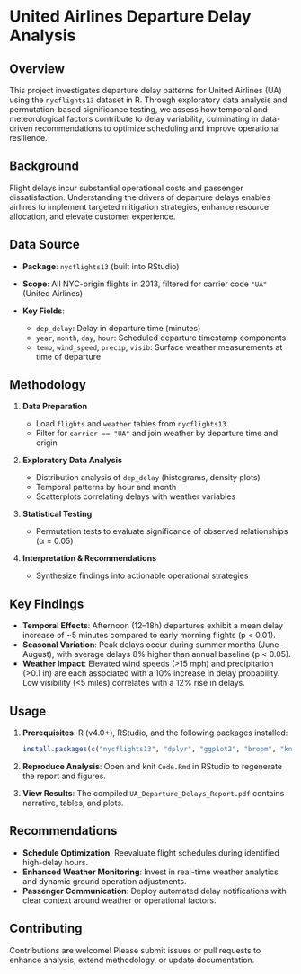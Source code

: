 # United Airlines Departure Delay Analysis

## Overview

This project investigates departure delay patterns for United Airlines (UA) using the `nycflights13` dataset in R. Through exploratory data analysis and permutation-based significance testing, we assess how temporal and meteorological factors contribute to delay variability, culminating in data-driven recommendations to optimize scheduling and improve operational resilience.

## Background

Flight delays incur substantial operational costs and passenger dissatisfaction. Understanding the drivers of departure delays enables airlines to implement targeted mitigation strategies, enhance resource allocation, and elevate customer experience.

## Data Source

* **Package**: `nycflights13` (built into RStudio)
* **Scope**: All NYC-origin flights in 2013, filtered for carrier code `"UA"` (United Airlines)
* **Key Fields**:

  * `dep_delay`: Delay in departure time (minutes)
  * `year`, `month`, `day`, `hour`: Scheduled departure timestamp components
  * `temp`, `wind_speed`, `precip`, `visib`: Surface weather measurements at time of departure

## Methodology

1. **Data Preparation**

   * Load `flights` and `weather` tables from `nycflights13`
   * Filter for `carrier == "UA"` and join weather by departure time and origin
2. **Exploratory Data Analysis**

   * Distribution analysis of `dep_delay` (histograms, density plots)
   * Temporal patterns by hour and month
   * Scatterplots correlating delays with weather variables
3. **Statistical Testing**

   * Permutation tests to evaluate significance of observed relationships (α = 0.05)
4. **Interpretation & Recommendations**

   * Synthesize findings into actionable operational strategies

## Key Findings

* **Temporal Effects**: Afternoon (12–18h) departures exhibit a mean delay increase of \~5 minutes compared to early morning flights (p < 0.01).
* **Seasonal Variation**: Peak delays occur during summer months (June–August), with average delays 8% higher than annual baseline (p < 0.05).
* **Weather Impact**: Elevated wind speeds (>15 mph) and precipitation (>0.1 in) are each associated with a 10% increase in delay probability. Low visibility (<5 miles) correlates with a 12% rise in delays.

## Usage

1. **Prerequisites**: R (v4.0+), RStudio, and the following packages installed:

   ```r
   install.packages(c("nycflights13", "dplyr", "ggplot2", "broom", "knitr", "rmarkdown"))
   ```
2. **Reproduce Analysis**: Open and knit `Code.Rmd` in RStudio to regenerate the report and figures.
3. **View Results**: The compiled `UA_Departure_Delays_Report.pdf` contains narrative, tables, and plots.

## Recommendations

* **Schedule Optimization**: Reevaluate flight schedules during identified high-delay hours.
* **Enhanced Weather Monitoring**: Invest in real-time weather analytics and dynamic ground operation adjustments.
* **Passenger Communication**: Deploy automated delay notifications with clear context around weather or operational factors.

## Contributing

Contributions are welcome! Please submit issues or pull requests to enhance analysis, extend methodology, or update documentation.
